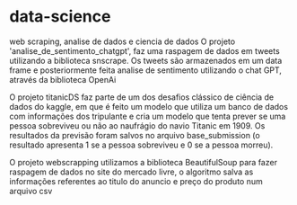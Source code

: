 # data-science
web scraping, analise de dados e ciencia de dados
O projeto 'analise_de_sentimento_chatgpt', faz uma raspagem de dados em tweets utilizando a biblioteca snscrape. 
Os tweets são armazenados em um data frame e posteriormente feita analise de sentimento utilizando o chat GPT, através da biblioteca OpenAi

O projeto titanicDS faz parte de um dos desafios clássico de ciência de dados do kaggle, em que é feito um modelo que utiliza um banco de dados com
informações dos tripulante e cria um modelo que tenta prever se uma pessoa sobreviveu ou não ao naufrágio do navio Titanic em 1909. 
Os resultados da previsão foram salvos no arquivo base_submission (o resultado apresenta 1 se a pessoa sobreviveu e 0 se a pessoa morreu).

O projeto webscrapping utilizamos a biblioteca BeautifulSoup para fazer raspagem de dados no site do mercado livre, o algoritmo salva as informações referentes ao titulo do anuncio e preço do produto num arquivo csv
